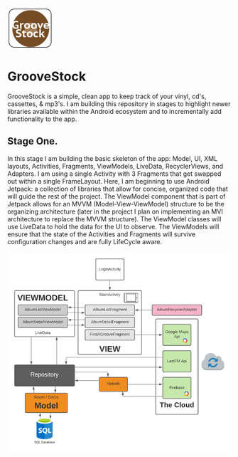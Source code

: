 ![groovestock logo](images/groovestock_logo.png)
# GrooveStock
GrooveStock is a simple, clean app to keep track of your vinyl, cd's, cassettes, & mp3's. I am building this repository in stages to highlight newer libraries available within the Android ecosystem and to incrementally add functionality to the app.

## Stage One.
In this stage I am building the basic skeleton of the app: Model, UI, XML layouts, Activities, Fragments, ViewModels, LiveData, RecyclerViews, and Adapters. I am using a single Activity with 3 Fragments that get swapped out within a single FrameLayout. Here, I am beginning to use Android Jetpack: a collection of libraries that allow for concise, organized code that will guide the rest of the project. The ViewModel component that is part of Jetpack allows for an MVVM (Model-View-ViewModel) structure to be the organizing architecture (later in the project I plan on implementing an MVI architecture to replace the MVVM structure). The ViewModel classes will use LiveData to hold the data for the UI to observe. The ViewModels will ensure that the state of the Activities and Fragments will survive configuration changes and are fully LifeCycle aware.

![groovestock architecture](images/groovestock_architecture.png)
